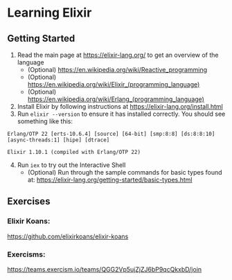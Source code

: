 # Learning Elixir

## Getting Started

1. Read the main page at https://elixir-lang.org/ to get an overview of the language
    * (Optional) https://en.wikipedia.org/wiki/Reactive_programming
    * (Optional) https://en.wikipedia.org/wiki/Elixir_(programming_language)
    * (Optional) https://en.wikipedia.org/wiki/Erlang_(programming_language)
2. Install Elixir by following instructions at https://elixir-lang.org/install.html
3. Run `elixir --version` to ensure it has installed correctly.  You should see something like this:
```
Erlang/OTP 22 [erts-10.6.4] [source] [64-bit] [smp:8:8] [ds:8:8:10] [async-threads:1] [hipe] [dtrace]

Elixir 1.10.1 (compiled with Erlang/OTP 22)
``` 
4. Run `iex` to try out the Interactive Shell
    * (Optional) Run through the sample commands for basic types found at: https://elixir-lang.org/getting-started/basic-types.html

## Exercises

### Elixir Koans:
https://github.com/elixirkoans/elixir-koans

### Exercisms:
https://teams.exercism.io/teams/QGG2Vp5ujZjZJ6bP9qcQkxbD/join